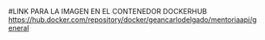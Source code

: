 

#LINK PARA LA IMAGEN EN EL CONTENEDOR DOCKERHUB
https://hub.docker.com/repository/docker/geancarlodelgado/mentoriaapi/general
